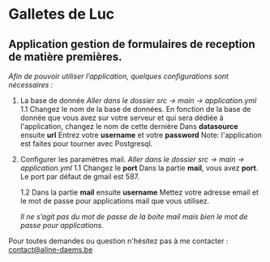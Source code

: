 
# Galletes de Luc
## Application gestion de formulaires de reception de matière premières. 



*Afin de pouvoir utiliser l’application, quelques configurations sont nécessaires :*


1. La base de donnée
*Aller dans le dossier src -> main -> application.yml*
    1.1 Changez le nom de la base de données. 
    En fonction de la base de donnée que vous avez sur votre serveur et qui sera dédiée à l'application, changez le nom de cette dernière
    Dans **datasource** ensuite **url**
    Entrez votre **username** et votre **password**
    Note: l'application est faites pour tourner avec Postgresql. 




2. Configurer les paramètres mail. 
*Aller dans le dossier src -> main -> application.yml*
    1.1 Changez le **port**
    Dans la partie **mail**, vous avez **port**. Le port par défaut de gmail est 587. 
   
    1.2
    Dans la partie **mail** ensuite **username**
    Mettez votre adresse email et le mot de passe pour applications  mail que vous utilisez.

    *Il ne s’agit pas du mot de passe de la boite mail mais bien le mot de passe pour applications.* 


Pour toutes demandes ou question n'hésitez pas à me contacter : contact@aline-daems.be
